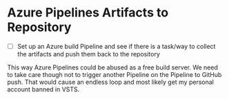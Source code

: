 # Azure Pipelines Artifacts to Repository

- [ ] Set up an Azure build Pipeline and see if there is a task/way to collect the artifacts and push them back to the repository

This way Azure Pipelines could be abused as a free build server.
We need to take care though not to trigger another Pipeline on the Pipeline to GitHub push.
That would cause an endless loop and most likely get my personal account banned in VSTS.
